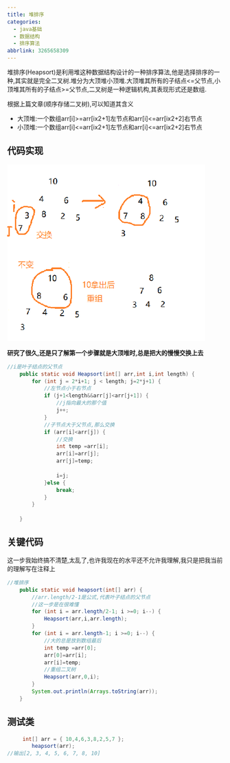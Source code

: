 ```yaml
---
title: 堆排序
categories:
  - java基础
  - 数据结构
  - 排序算法
abbrlink: 3265658309
---
```




堆排序(Heapsort)是利用堆这种数据结构设计的一种排序算法,他是选择排序的一种,其实就是完全二叉树.堆分为大顶堆小顶堆.大顶堆其所有的子结点<=父节点,小顶堆其所有的子结点>=父节点,二叉树是一种逻辑机构,其表现形式还是数组.
<!--more-->

根据上篇文章(顺序存储二叉树),可以知道其含义

- 大顶堆:一个数组arr[i]>=arr[ix2+1]左节点和arr[i]<=arr[ix2+2]右节点
- 小顶堆:一个数组arr[i]<=arr[ix2+1]左节点和arr[i]<=arr[ix2+2]右节点

## 代码实现

![1569160307707](堆排序/1569160307707.png)

**研究了很久,还是只了解第一个步骤就是大顶堆时,总是把大的慢慢交换上去**

```java
//i是叶子结点的父节点
	public static void Heapsort(int[] arr,int i,int length) {
		for (int j = 2*i+1; j < length; j=2*j+1) {
			//左节点小于右节点
			if (j+1<length&&arr[j]<arr[j+1]) {
				//j指向最大的那个值
				j++;
			}
			//子节点大于父节点,那么交换
			if (arr[i]<arr[j]) {
				//交换
				int temp =arr[i];
				arr[i]=arr[j];
				arr[j]=temp;
				
				i=j;
			}else {
				break;
			}	
		}
		
	}
```

## 关键代码

这一步我始终搞不清楚,太乱了,也许我现在的水平还不允许我理解,我只是把我当前的理解写在注释上

```java
//堆排序
	public static void heapsort(int[] arr) {
		//arr.length/2-1是公式,代表叶子结点的父节点
        //这一步是在很难懂
		for (int i = arr.length/2-1; i >=0; i--) {
			Heapsort(arr,i,arr.length);
		}
		for (int i = arr.length-1; i >=0; i--) {
			//大的总是放到数组最后
			int temp =arr[0];
			arr[0]=arr[i];
			arr[i]=temp; 
            //重组二叉树
			Heapsort(arr,0,i);
		}
		System.out.println(Arrays.toString(arr));
	}
```

## 测试类

```java
	 int[] arr = { 10,4,6,3,8,2,5,7 };
		heapsort(arr);
//输出[2, 3, 4, 5, 6, 7, 8, 10]
```

